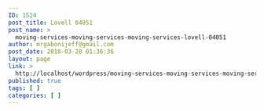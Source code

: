 ```yaml
---
ID: 1524
post_title: Lovell 04051
post_name: >
  moving-services-moving-services-moving-services-lovell-04051
author: mrgabonijeff@gmail.com
post_date: 2018-03-28 01:36:36
layout: page
link: >
  http://localhost/wordpress/moving-services-moving-services-moving-services-lovell-04051/
published: true
tags: [ ]
categories: [ ]
---
```

